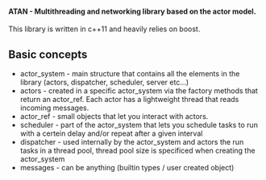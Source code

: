 #### ATAN - Multithreading and networking library based on the actor model.

This library is written in c++11 and heavily relies on boost.

Basic concepts
---
 * actor_system - main structure that contains all the elements in the library (actors, dispatcher, scheduler, server etc...)
 * actors - created in a specific actor_system via the factory methods that return an actor_ref. Each actor has a lightweight thread that reads incoming messages.
 * actor_ref - small objects that let you interact with actors.
 * scheduler - part of the actor_system that lets you schedule tasks to run with a certein delay and/or repeat after a given interval
 * dispatcher - used internally by the actor_system and actors the run tasks in a thread pool, thread pool size is specificed when creating the actor_system
 * messages - can be anything (builtin types / user created object) 
